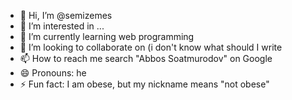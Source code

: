 - 👋 Hi, I’m @semizemes
- 👀 I’m interested in ...
- 🌱 I’m currently learning web programming
- 💞️ I’m looking to collaborate on (i don't know what should I write
- 📫 How to reach me search "Abbos Soatmurodov" on Google
- 😄 Pronouns: he
- ⚡ Fun fact: I am obese, but my nickname means "not obese"

<!---
semizemes/semizemes is a ✨ special ✨ repository because its `README.md` (this file) appears on your GitHub profile.
You can click the Preview link to take a look at your changes.
--->
